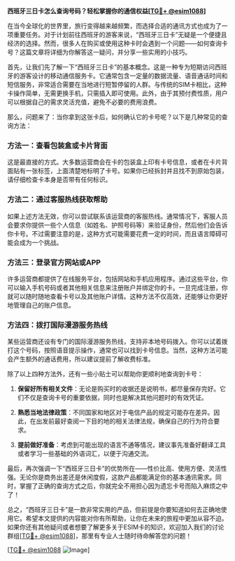 **西班牙三日卡怎么查询号码？轻松掌握你的通信权益[[TG💪+ @esim1088](https://t.me/s/esim1088)]**

在当今全球化的世界里，旅行变得越来越频繁，而选择合适的通讯方式也成为了一项重要任务。对于计划前往西班牙的游客来说，“西班牙三日卡”无疑是一个便捷且经济的选择。然而，很多人在购买或使用这种卡时会遇到一个问题——如何查询卡号？这篇文章将详细为你解答这一疑问，并分享一些实用的小技巧。

首先，让我们先了解一下“西班牙三日卡”的基本概念。这是一种专为短期访问西班牙的游客设计的移动通信服务卡。它通常包含一定量的数据流量、语音通话时间和短信服务，非常适合需要在当地进行短暂停留的人群。与传统的SIM卡相比，这种卡操作简单，无需更换手机，只需插入即可使用。此外，由于其预付费性质，用户可以根据自己的需求灵活充值，避免不必要的费用浪费。

那么，问题来了：当你拿到这张卡后，如何确认它的卡号呢？以下是几种常见的查询方法：

### 方法一：查看包装盒或卡片背面

这是最直接的方式。大多数运营商会在卡的包装盒上印有卡号信息，或者在卡片背面贴有一张标签，上面清楚地标明了卡号。如果你已经拆封并且找不到原始包装，请仔细检查卡本身是否带有任何标识。

### 方法二：通过客服热线获取帮助

如果上述方法无效，你可以尝试联系该运营商的客服热线。通常情况下，客服人员会要求你提供一些个人信息（如姓名、护照号码等）来验证身份，然后他们会告诉你卡号。不过需要注意的是，这种方式可能需要花费一定的时间，而且语言障碍可能会成为一个挑战。

### 方法三：登录官方网站或APP

许多运营商都提供了在线服务平台，包括网站和手机应用程序。通过这些平台，你可以输入手机号码或者其他相关信息来注册账户并绑定你的卡。一旦完成注册，你就可以随时随地查看卡号以及其他账户详情。这种方法不仅高效，还能够让你更好地管理自己的账户信息。

### 方法四：拨打国际漫游服务热线

某些运营商还设有专门的国际漫游服务热线，支持非本地号码拨入。你可以试着拨打这个号码，按照语音提示操作，通常也可以找到卡号信息。当然，这种方法可能会产生额外的通话费用，所以建议提前了解收费标准。

除了以上四种方法外，还有一些小贴士可以帮助你更顺利地查询到卡号：

1. **保留好所有相关文件**：无论是购买时的收据还是说明书，都尽量保存完好。它们不仅是查询卡号的重要依据，同时也是解决其他问题时的有效凭证。
   
2. **熟悉当地法律政策**：不同国家和地区对于电信产品的规定可能存在差异。因此，在出发前最好查阅一下目的地的相关法律法规，确保自己的行为符合要求。

3. **提前做好准备**：考虑到可能出现的语言不通等情况，建议事先准备好翻译工具或者学习一些基础的外语词汇，以便于沟通交流。

最后，再次强调一下“西班牙三日卡”的优势所在——性价比高、使用方便、灵活性强。无论你是商务出差还是休闲度假，这款产品都能满足你的基本通讯需求。同时，掌握了正确的查询方式之后，你就完全不用担心因为遗忘卡号而陷入麻烦之中了！

总之，“西班牙三日卡”是一款非常实用的产品，但前提是你要知道如何去正确地使用它。希望本文提供的内容能对你有所帮助，让你在未来的旅程中更加从容不迫。如果你还有其他疑问或者想要了解更多关于ESIM卡的知识，欢迎加入我们的讨论群组[[TG💪+ @esim1088](https://t.me/s/esim1088)]，那里有专业人士随时待命解答您的问题！ 

[[TG💪+ @esim1088](https://t.me/s/esim1088) ![Image](https://i.postimg.cc/4NQfJmqS/Snipaste-2025-05-13-00-14-12.png)]